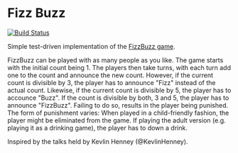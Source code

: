 # Fizz Buzz 

[![Build Status](https://travis-ci.org/mkonrad-dev/FizzBuzz.svg?branch=master)](https://travis-ci.org/mkonrad-dev/FizzBuzz)

Simple test-driven implementation of the [FizzBuzz game](https://en.wikipedia.org/wiki/Fizz_buzz). 

FizzBuzz can be played with as many people as you like. 
The game starts with the initial count being 1.
The players then take turns, with each turn add one to the count and announce the new count. 
However, if the current count is divisible by 3, the player has to announce "Fizz" instead of the actual count.
Likewise, if the current count is divisible by 5, the player has to accounce "Buzz".
If the count is divisible by both, 3 and 5, the player has to announce "FizzBuzz". 
Failing to do so, results in the player being punished.
The form of punishment varies: When played in a child-friendly fashion, the player might be eliminated from the game. 
If playing the adult version (e.g. playing it as a drinking game), the player has to down a drink.    

Inspired by the talks held by Kevlin Henney (@KevlinHenney).
 

